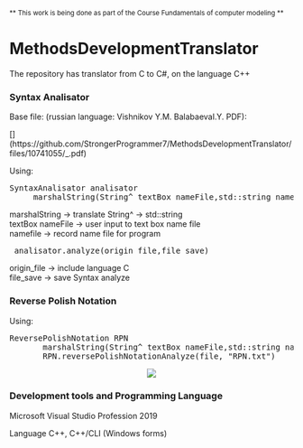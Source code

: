
<sub>** This work is being done as part of the Course Fundamentals of computer modeling **</sub> 
# MethodsDevelopmentTranslator
<div>
<p>The repository has translator from C to C#, on the language C++</p>
<h3>Syntax Analisator</h3>
<p>Base file:  (russian language: Vishnikov Y.M. BalabaevaI.Y. PDF):</p>
[](https://github.com/StrongerProgrammer7/MethodsDevelopmentTranslator/files/10741055/_.pdf)
<p> Using:
<pre>SyntaxAnalisator analisator
    &emsp;marshalString(String^ textBox nameFile,std::string namefile)
</pre>
marshalString -> translate String^ -> std::string <br>
textBox nameFile -> user input to text box name file<br>
namefile -> record name file for program
<pre> analisator.analyze(origin_file,file_save)</pre>
origin_file -> include language C <br>
file_save -> save Syntax analyze
</p>
<h3>Reverse Polish Notation</h3>
<p>Using: 
<pre>ReversePolishNotation RPN
      &emsp;marshalString(String^ textBox nameFile,std::string namefile)
      &emsp;RPN.reversePolishNotationAnalyze(file, "RPN.txt")</pre>
</p>
<p align="center"><img src="https://user-images.githubusercontent.com/71569051/220768107-19408d38-aa38-4276-893a-e7386115b499.png"></p>
</div>
<h3>Development tools and Programming Language</h3>
<p align="justify"> Microsoft Visual Studio Profession 2019</p>
<p align="justify"> Language C++, C++/CLI (Windows forms) </p>
</div>
